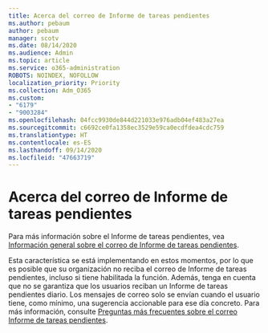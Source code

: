 ```yaml
---
title: Acerca del correo de Informe de tareas pendientes
ms.author: pebaum
author: pebaum
manager: scotv
ms.date: 08/14/2020
ms.audience: Admin
ms.topic: article
ms.service: o365-administration
ROBOTS: NOINDEX, NOFOLLOW
localization_priority: Priority
ms.collection: Adm_O365
ms.custom:
- "6179"
- "9003284"
ms.openlocfilehash: 04fcc9930de844d221033e976adb04ef483a27ea
ms.sourcegitcommit: c6692ce0fa1358ec3529e59ca0ecdfdea4cdc759
ms.translationtype: HT
ms.contentlocale: es-ES
ms.lasthandoff: 09/14/2020
ms.locfileid: "47663719"
---
```

# <a name="about-briefing-email"></a>Acerca del correo de Informe de tareas pendientes

Para más información sobre el Informe de tareas pendientes, vea [Información general sobre el correo de Informe de tareas pendientes](https://docs.microsoft.com/briefing/be-overview).  

Esta característica se está implementando en estos momentos, por lo que es posible que su organización no reciba el correo de Informe de tareas pendientes, incluso si tiene habilitada la función. Además, tenga en cuenta que no se garantiza que los usuarios reciban un Informe de tareas pendientes diario. Los mensajes de correo solo se envían cuando el usuario tiene, como mínimo, una sugerencia accionable para ese día concreto. Para más información, consulte [Preguntas más frecuentes sobre el correo Informe de tareas pendientes](https://docs.microsoft.com/briefing/be-faqs).